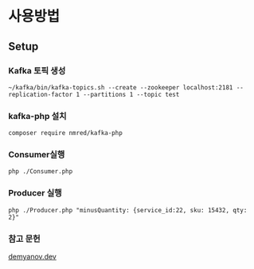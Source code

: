# 사용방법

## Setup

### Kafka 토픽 생성
```
~/kafka/bin/kafka-topics.sh --create --zookeeper localhost:2181 --replication-factor 1 --partitions 1 --topic test
```

### kafka-php 설치
```
composer require nmred/kafka-php
```

### Consumer실행
```
php ./Consumer.php
```


### Producer 실행
```
php ./Producer.php "minusQuantity: {service_id:22, sku: 15432, qty: 2}"
```

### 참고 문헌
[demyanov.dev](https://demyanov.dev/using-php-apache-kafka)
